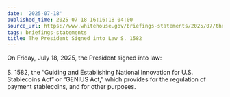 ```yaml
---
date: '2025-07-18'
published_time: 2025-07-18 16:16:18-04:00
source_url: https://www.whitehouse.gov/briefings-statements/2025/07/the-president-signed-into-law-s-1582/
tags: briefings-statements
title: The President Signed into Law S. 1582
---
```

 
On Friday, July 18, 2025, the President signed into law:  
   
S. 1582, the “Guiding and Establishing National Innovation for U.S.
Stablecoins Act” or “GENIUS Act,” which provides for the regulation of
payment stablecoins, and for other purposes.

  
